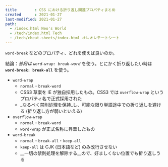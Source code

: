 ```yaml
---
title        : CSS における折り返し関連プロパティまとめ
created      : 2021-01-27
last-modified: 2021-01-27
path:
  - /index.html Neo's World
  - /tech/index.html Tech
  - /tech/cheat-sheets/index.html オレオレチートシート
---
```


`word-break` などのプロパティ、どれを使えば良いのか。

結論：_普段は `word-wrap: break-word`_ を使う。とにかく折り返したい時は __`word-break: break-all`__ を使う。

- `word-wrap`
  - `normal`・`break-word`
  - CSS3 草案を IE が独自採用したもの。CSS3 では `overflow-wrap` というプロパティ名で正式採用された
  - _なるべく禁則処理を保持_し、可能な限り単語途中での折り返しを避ける (折り返し方が弱いといえる)
- `overflow-wrap`
  - `normal`・`break-word`
  - `word-wrap` が正式名称に昇華したもの
- `word-break`
  - `normal`・`break-all`・`keep-all`
  - `keep-all` は CJK (日本語など) のみ改行させない
  - __一切の禁則処理を解除する__ので、好ましくない位置でも折り返しうる
